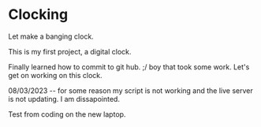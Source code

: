 # Clocking
Let make a banging clock.

This is my first project, a digital clock.

Finally learned how to commit to git hub. ;/ boy that took some work. Let's get on working on this clock.

08/03/2023 -- for some reason my script is not working and the live server is not updating. I am dissapointed.

Test from coding on the new laptop.